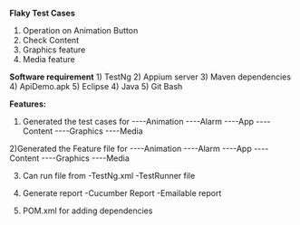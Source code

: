 **Flaky Test Cases**
  1) Operation on Animation Button  
  2) Check Content
  3) Graphics feature
  4) Media feature
  
 **Software requirement**
            1) TestNg
            2) Appium server
            3) Maven dependencies
            4) ApiDemo.apk
            5) Eclipse
            4) Java
            5) Git Bash
 
**Features:**
 1) Generated the test cases for 
          ----Animation
          ----Alarm
          ----App
          ----Content
          ----Graphics
          ----Media
          
 2)Generated the Feature file for 
          ----Animation
          ----Alarm
          ----App
          ----Content
          ----Graphics
          ----Media
          
3) Can run file from
-TestNg.xml
-TestRunner file

4) Generate report
-Cucumber Report 
-Emailable report


5) POM.xml 
for adding dependencies

              
